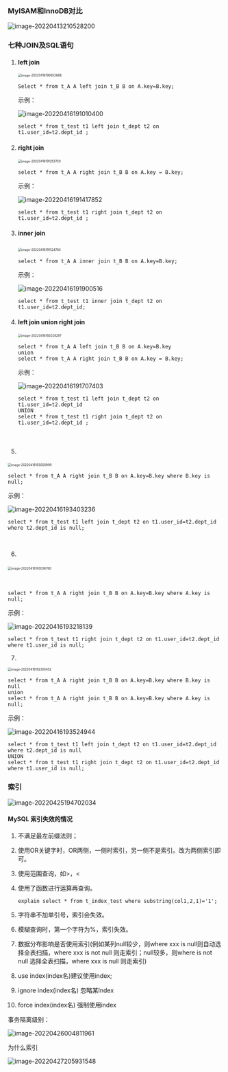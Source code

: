 ### MyISAM和InnoDB对比

![image-20220413210528200](C:\Users\86152\AppData\Roaming\Typora\typora-user-images\image-20220413210528200.png)



### 七种JOIN及SQL语句

1. #### left join

   <img src="C:\Users\86152\AppData\Roaming\Typora\typora-user-images\image-20220416190652686.png" alt="image-20220416190652686" style="zoom:50%;" />

   ~~~mysql
   Select * from t_A A left join t_B B on A.key=B.key;
   ~~~

   示例：

   ![image-20220416191010400](C:\Users\86152\AppData\Roaming\Typora\typora-user-images\image-20220416191010400.png)

   ~~~mysql
   select * from t_test t1 left join t_dept t2 on t1.user_id=t2.dept_id ;
   ~~~

   

2. #### right join

   <img src="C:\Users\86152\AppData\Roaming\Typora\typora-user-images\image-20220416191253720.png" alt="image-20220416191253720" style="zoom:50%;" />	

   ~~~mysql
   select * from t_A A right join t_B B on A.key = B.key;
   ~~~

   

   示例：

   ![image-20220416191417852](C:\Users\86152\AppData\Roaming\Typora\typora-user-images\image-20220416191417852.png)

   ~~~mysql
   select * from t_test t1 right join t_dept t2 on t1.user_id=t2.dept_id ;
   ~~~

   

3. #### inner join

   ​	<img src="C:\Users\86152\AppData\Roaming\Typora\typora-user-images\image-20220416191524740.png" alt="image-20220416191524740" style="zoom:50%;" />

   

   ~~~mysql
   select * from t_A A inner join t_B B on A.key=B.key;
   ~~~

   示例：

   ![image-20220416191900516](C:\Users\86152\AppData\Roaming\Typora\typora-user-images\image-20220416191900516.png)

   ~~~mysql
   select * from t_test t1 inner join t_dept t2 on t1.user_id=t2.dept_id;
   ~~~

   

4. #### left join union right join

   <img src="C:\Users\86152\AppData\Roaming\Typora\typora-user-images\image-20220416192028297.png" alt="image-20220416192028297" style="zoom:50%;" />

   ~~~mysql
   select * from t_A A left join t_B B on A.key=B.key
   union
   select * from t_A A right join t_B B on A.key = B.key;
   ~~~

   示例：

   ![image-20220416191707403](C:\Users\86152\AppData\Roaming\Typora\typora-user-images\image-20220416191707403.png)

   ~~~mysql
   select * from t_test t1 left join t_dept t2 on t1.user_id=t2.dept_id
   UNION
   select * from t_test t1 right join t_dept t2 on t1.user_id=t2.dept_id ;
   ~~~

   ​	

   

5. #### 

<img src="C:\Users\86152\AppData\Roaming\Typora\typora-user-images\image-20220416193000999.png" alt="image-20220416193000999" style="zoom:50%;" />

~~~mysql
select * from t_A A right join t_B B on A.key=B.key where B.key is null;
~~~

示例：

![image-20220416193403236](C:\Users\86152\AppData\Roaming\Typora\typora-user-images\image-20220416193403236.png)

~~~mysql
select * from t_test t1 left join t_dept t2 on t1.user_id=t2.dept_id where t2.dept_id is null;
~~~

​			



6. 

   ​	<img src="C:\Users\86152\AppData\Roaming\Typora\typora-user-images\image-20220416193038780.png" alt="image-20220416193038780" style="zoom:50%;" />

   ​	

   ~~~mysql
   select * from t_A A right join t_B B on A.key=B.key where A.key is null;
   ~~~

   示例：

   ![image-20220416193218139](C:\Users\86152\AppData\Roaming\Typora\typora-user-images\image-20220416193218139.png)

   ~~~mysql
   select * from t_test t1 right join t_dept t2 on t1.user_id=t2.dept_id where t1.user_id is null;
   ~~~

   

   

7. 



<img src="C:\Users\86152\AppData\Roaming\Typora\typora-user-images\image-20220416192305452.png" alt="image-20220416192305452" style="zoom:50%;" />

~~~mysql
select * from t_A A right join t_B B on A.key=B.key where B.key is null
union
select * from t_A A right join t_B B on A.key=B.key where A.key is null;
~~~

示例：

![image-20220416193524944](C:\Users\86152\AppData\Roaming\Typora\typora-user-images\image-20220416193524944.png)

~~~mysql
select * from t_test t1 left join t_dept t2 on t1.user_id=t2.dept_id where t2.dept_id is null
UNION
select * from t_test t1 right join t_dept t2 on t1.user_id=t2.dept_id where t1.user_id is null;
~~~



### 索引

![image-20220425194702034](C:\Users\86152\AppData\Roaming\Typora\typora-user-images\image-20220425194702034.png)

#### MySQL 索引失效的情况

1. 不满足最左前缀法则；

2. 使用OR关键字时，OR两侧，一侧时索引，另一侧不是索引。改为两侧索引即可。

3. 使用范围查询，如>，<

4. 使用了函数进行运算再查询。

   ~~~mysql
   explain select * from t_index_test where substring(col1,2,1)='1';
   ~~~

5.  字符串不加单引号，索引会失效。

6.  模糊查询时，第一个字符为%，索引失效。

7. 数据分布影响是否使用索引(例如某列null较少，则where xxx is null则自动选择全表扫描，where xxx is not null 则走索引；null较多，则where is not null 选择全表扫描，where xxx is null 则走索引)

8. use index(index名)建议使用index;

9. ignore index(index名) 忽略某Index

10. force index(index名) 强制使用index



事务隔离级别：

![image-20220426004811961](C:\Users\86152\AppData\Roaming\Typora\typora-user-images\image-20220426004811961.png)

为什么索引

![image-20220427205931548](C:\Users\86152\AppData\Roaming\Typora\typora-user-images\image-20220427205931548.png)